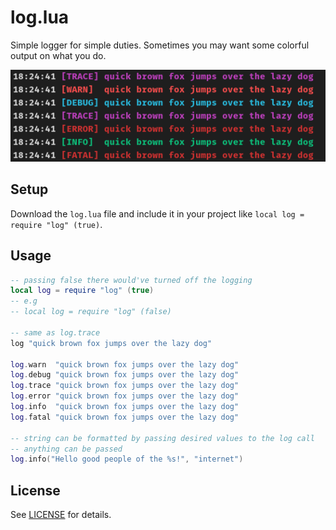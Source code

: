 log.lua
====
Simple logger for simple duties. Sometimes you may want some colorful output on what you do.

![Example Output](https://github.com/nikneym/log.lua/blob/main/test.png)

## Setup
Download the `log.lua` file and include it in your project like `local log = require "log" (true)`.

## Usage
```lua
-- passing false there would've turned off the logging
local log = require "log" (true)
-- e.g
-- local log = require "log" (false)

-- same as log.trace
log "quick brown fox jumps over the lazy dog"

log.warn  "quick brown fox jumps over the lazy dog"
log.debug "quick brown fox jumps over the lazy dog"
log.trace "quick brown fox jumps over the lazy dog"
log.error "quick brown fox jumps over the lazy dog"
log.info  "quick brown fox jumps over the lazy dog"
log.fatal "quick brown fox jumps over the lazy dog"

-- string can be formatted by passing desired values to the log call
-- anything can be passed
log.info("Hello good people of the %s!", "internet")
```

## License
See [LICENSE](LICENSE) for details.
